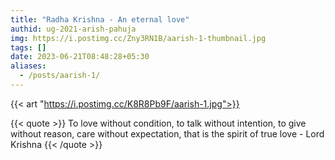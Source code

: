 ```yaml
---
title: "Radha Krishna - An eternal love"
authid: ug-2021-arish-pahuja
img: https://i.postimg.cc/Zny3RN1B/aarish-1-thumbnail.jpg
tags: []
date: 2023-06-21T08:48:28+05:30
aliases:
  - /posts/aarish-1/
---
```


{{< art "https://i.postimg.cc/K8R8Pb9F/aarish-1.jpg">}}

{{< quote >}}
To love without condition, to talk without intention, to give without reason, care without expectation, that is the spirit of true love - Lord Krishna
{{< /quote >}}

